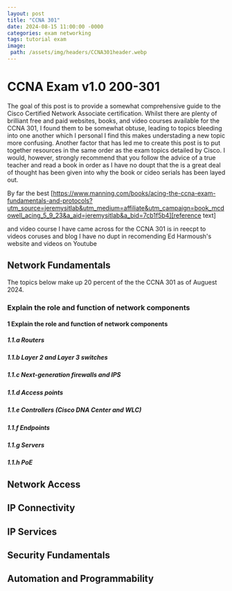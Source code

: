 ```yaml
---
layout: post
title: "CCNA 301"
date: 2024-08-15 11:00:00 -0000
categories: exam networking
tags: tutorial exam
image:
 path: /assets/img/headers/CCNA301header.webp
---
```



# CCNA Exam v1.0 200-301

The goal of this post is to provide a somewhat comprehensive guide to the Cisco Certified Network Associate certification. Whilst there are plenty of brilliant free and paid websites, books, and video courses available for the CCNA 301, I found them to be somewhat obtuse, leading to topics bleeding into one another which I personal I find this makes understading a new topic more confusing. Another factor that has led me to create this post is to put together resources in the same order as the exam topics detailed by Cisco. I would, however, strongly recommend that you follow the advice of a true teacher and read a book in order as I have no doupt that the is a great deal of thought has been given into why the book or cideo serials has been layed out.

By far the best 
[https://www.manning.com/books/acing-the-ccna-exam-fundamentals-and-protocols?utm_source=jeremysitlab&utm_medium=affiliate&utm_campaign=book_mcdowell_acing_5_9_23&a_aid=jeremysitlab&a_bid=7cb1f5b4][reference text]


and video course I have came across for the CCNA 301 is  in reecpt to  videos coruses and blog I have no dupt in recomending Ed Harmoush's website and videos on Youtube 

## Network Fundamentals
The topics below make up 20 percent of the the CCNA 301 as of Auguest 2024. 
### Explain the role and function of network components

#### 1 Explain the role and function of network components
##### 1.1.a Routers
##### 1.1.b Layer 2 and Layer 3 switches
##### 1.1.c Next-generation firewalls and IPS
##### 1.1.d Access points
##### 1.1.e Controllers (Cisco DNA Center and WLC)
##### 1.1.f Endpoints
##### 1.1.g Servers
##### 1.1.h PoE

## Network Access

## IP Connectivity

## IP Services

## Security Fundamentals

## Automation and Programmability